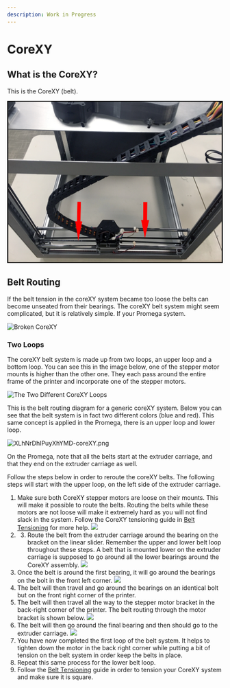 ```yaml
---
description: Work in Progress
---
```


# CoreXY

## What is the CoreXY?

This is the CoreXY \(belt\).

![](../../.gitbook/assets/corexy-belts.jpg)

## Belt Routing

If the belt tension in the coreXY system became too loose the belts can become unseated from their bearings. The coreXY belt system might seem complicated, but it is relatively simple. If your Promega system.

![Broken CoreXY](../../.gitbook/assets/du9oh3djff1wxgft-brokencorexy.jpg)

### Two Loops

The coreXY belt system is made up from two loops, an upper loop and a bottom loop. You can see this in the image below, one of the stepper motor mounts is higher than the other one. They each pass around the entire frame of the printer and incorporate one of the stepper motors.

![The Two Different CoreXY Loops](../../.gitbook/assets/ucqjbgzgcby7c8vt-twoloops.jpg)

This is the belt routing diagram for a generic coreXY system. Below you can see that the belt system is in fact two different colors \(blue and red\). This same concept is applied in the Promega, there is an upper loop and lower loop.

![XLhNrDhIPuyXhYMD-coreXY.png](../../.gitbook/assets/xlhnrdhipuyxhymd-corexy.png)

On the Promega, note that all the belts start at the extruder carriage, and that they end on the extruder carriage as well.

Follow the steps below in order to reroute the coreXY belts. The following steps will start with the upper loop, on the left side of the extruder carriage.

1. Make sure both CoreXY stepper motors are loose on their mounts. This will make it possible to route the belts. Routing the belts while these motors are not loose will make it extremely hard as you will not find slack in the system. Follow the CoreXY tensioning guide in [Belt Tensioning](../belt-tensioning.md#corexy-tuning) for more help.  ![](../../.gitbook/assets/thatsoneloosemotor.gif) 
2. 3. Route the belt from the extruder carriage around the bearing on the bracket on the linear slider. Remember the upper and lower belt loop throughout these steps. A belt that is mounted lower on the extruder carriage is supposed to go around all the lower bearings around the CoreXY assembly.  ![](../../.gitbook/assets/beltaroundbearing.jpg) 
4. Once the belt is around the first bearing, it will go around the bearings on the bolt in the front left corner.  ![](../../.gitbook/assets/beltthroughsecondbearing.jpg) 
5. The belt will then travel and go around the bearings on an identical bolt but on the front right corner of the printer.
6. The belt will then travel all the way to the stepper motor bracket in the back-right corner of the printer. The belt routing through the motor bracket is shown below.  ![](../../.gitbook/assets/beltaroundbackrightextruderbracket.jpg) 
7. The belt will then go around the final bearing and then should go to the extruder carriage.  ![](../../.gitbook/assets/finalbearingupperloop.jpg) 
8. You have now completed the first loop of  the belt system. It helps to tighten down the motor in the back right corner while putting a bit of tension on the belt system in order keep the belts in place.
9. Repeat this same process for the lower belt loop.
10. Follow the [Belt Tensioning](../belt-tensioning.md#corexy-tuning) guide in order to tension your CoreXY system and make sure it is square.



